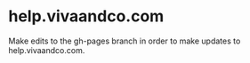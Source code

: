 # help.vivaandco.com

Make edits to the gh-pages branch in order to make updates to help.vivaandco.com.